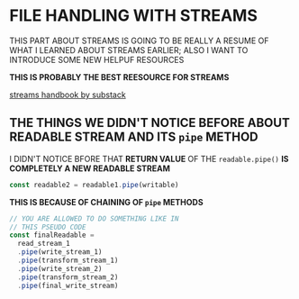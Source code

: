 # FILE HANDLING WITH STREAMS

THIS PART ABOUT STREAMS IS GOING TO BE REALLY A RESUME OF WHAT I LEARNED ABOUT STREAMS EARLIER; ALSO I WANT TO INTRODUCE SOME NEW HELPUF RESOURCES

**THIS IS PROBABLY THE BEST REESOURCE FOR STREAMS**

[streams handbook by substack](https://github.com/substack/stream-handbook)

## THE THINGS WE DIDN'T NOTICE BEFORE ABOUT READABLE STREAM AND ITS `pipe` METHOD

I DIDN'T NOTICE BFORE THAT **RETURN VALUE** OF THE `readable.pipe()` **IS COMPLETELY A NEW READABLE STREAM** 

```js
const readable2 = readable1.pipe(writable)
```

**THIS IS BECAUSE OF CHAINING OF `pipe` METHODS**

```js
// YOU ARE ALLOWED TO DO SOMETHING LIKE IN
// THIS PSEUDO CODE
const finalReadable = 
  read_stream_1
  .pipe(write_stream_1)
  .pipe(transform_stream_1)
  .pipe(write_stream_2)
  .pipe(transform_stream_2)
  .pipe(final_write_stream)
```

